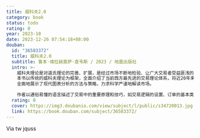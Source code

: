 ```yaml
---
title: 威科夫2.0
category: book
status: todo
rating: 0
year: 2023-10
date: 2023-12-26 07:54:18+08:00
douban:
  id: "36583372"
  title: 威科夫2.0
  subtitle: 鲁本·维拉赫莫萨·查韦斯 / 2023 / 地震出版社
  intro: >-
    威科夫理论是对道氏理论的完善、扩展，是经过市场不断地检验、让广大交易者受益匪浅的经典理论。
    本书以传统的威科夫理论为框架，全面介绍了当前西方最先进的交易理论体系，将近20年来先进的订单流足迹图、成交量分布、成交量加权移动平均等作为分析工具，集理论、工具、应用为一体，
    全面地展示了现代图表分析的方法与策略，力求科学严谨地解读市场。

    作者以通俗易懂的语言描述了交易中的重要原理和技巧，如交易逻辑的设置、订单的基本类型、目标位、止损点的选择等。同时，作者利用传播学、行为金融学、微观经济学以及现代金融学理论，对传统的威科夫理论进行了科学化的解读。
  rating: 0
  cover: https://img3.doubanio.com/view/subject/l/public/s34720013.jpg
  link: https://book.douban.com/subject/36583372/
---
```


Via tw jquss 
